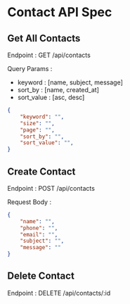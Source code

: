 # Contact API Spec

## Get All Contacts
Endpoint : GET /api/contacts

Query Params :
- keyword : [name, subject, message]
- sort_by : [name, created_at]
- sort_value : [asc, desc]
```json
{
    "keyword": "",
    "size": "",
    "page": "",
    "sort_by": "",
    "sort_value": "",
}
```

## Create Contact
Endpoint : POST /api/contacts

Request Body :
```json
{
    "name": "",
    "phone": "",
    "email": "",
    "subject": "",
    "message": ""
}
```

## Delete Contact
Endpoint : DELETE /api/contacts/:id